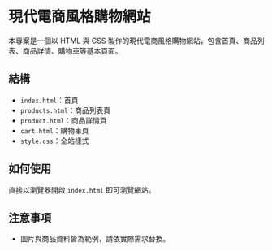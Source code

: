 # 現代電商風格購物網站

本專案是一個以 HTML 與 CSS 製作的現代電商風格購物網站，包含首頁、商品列表、商品詳情、購物車等基本頁面。

## 結構

- `index.html`：首頁
- `products.html`：商品列表頁
- `product.html`：商品詳情頁
- `cart.html`：購物車頁
- `style.css`：全站樣式

## 如何使用

直接以瀏覽器開啟 `index.html` 即可瀏覽網站。

## 注意事項

- 圖片與商品資料皆為範例，請依實際需求替換。
